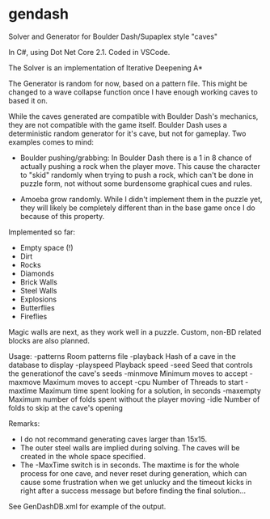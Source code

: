 # gendash
Solver and Generator for Boulder Dash/Supaplex style "caves"

In C#, using Dot Net Core 2.1. Coded in VSCode.

The Solver is an implementation of Iterative Deepening A*

The Generator is random for now, based on a  pattern file. This might be changed to a wave collapse 
function once I have enough working caves to based it on.

While the caves generated are compatible with Boulder Dash's mechanics, they are not compatible with the game itself.
Boulder Dash uses a deterministic random generator for it's cave, but not for gameplay. Two examples comes to mind:

* Boulder pushing/grabbing: In Boulder Dash there is a 1 in 8 chance of actually pushing a rock when the player move.
This cause the character to "skid" randomly when trying to push a rock, which can't be done in puzzle form,
not without some burdensome graphical cues and rules.

* Amoeba grow randomly. While I didn't implement them in the puzzle yet, they will likely be completely different
than in the base game once I do because of this property.

Implemented so far:

* Empty space (!)
* Dirt
* Rocks
* Diamonds
* Brick Walls
* Steel Walls
* Explosions
* Butterflies
* Fireflies

Magic walls are next, as they work well in a puzzle. Custom, non-BD related blocks are also planned.

Usage:
-patterns       Room patterns file
-playback       Hash of a cave in the database to display
-playspeed      Playback speed
-seed           Seed that controls the generationof the cave's seeds
-minmove        Minimum moves to accept
-maxmove        Maximum moves to accept
-cpu            Number of Threads to start
-maxtime        Maximum time spent looking for a solution, in seconds
-maxempty       Maximum number of folds spent without the player moving
-idle           Number of folds to skip at the cave's opening

Remarks:

* I do not recommand generating caves larger than 15x15. 
* The outer steel walls are implied during solving. The caves will be created in the whole space specified.
* The -MaxTime switch is in seconds. The maxtime is for the whole process for one cave, and never reset during generation, which can cause some frustration when we get unlucky and the timeout kicks in right after a success message but before finding the final solution...

See GenDashDB.xml for example of the output.
